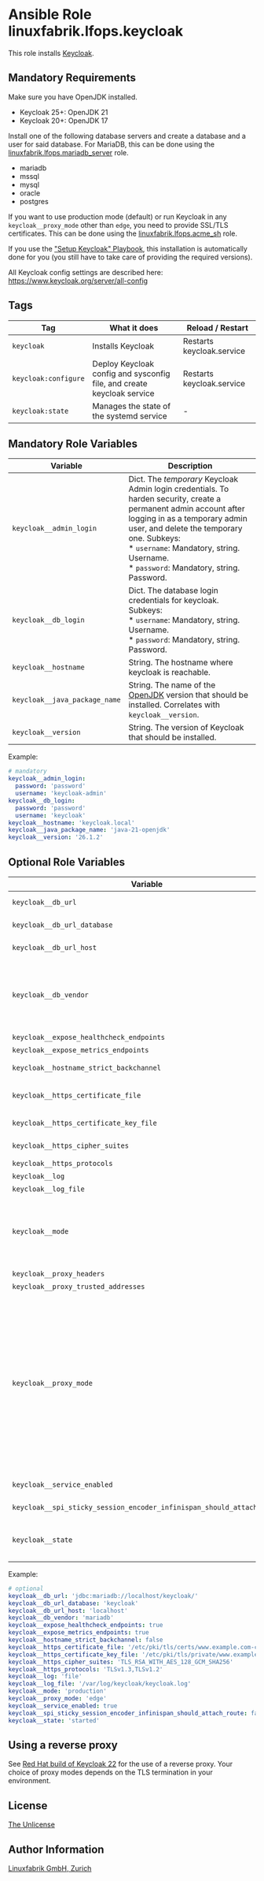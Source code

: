 # Ansible Role linuxfabrik.lfops.keycloak

This role installs [Keycloak](https://www.keycloak.org/guides#getting-started).


## Mandatory Requirements

Make sure you have OpenJDK installed.

* Keycloak 25+: OpenJDK 21
* Keycloak 20+: OpenJDK 17

Install one of the following database servers and create a database and a user for said database. For MariaDB, this can be done using the [linuxfabrik.lfops.mariadb_server](https://github.com/Linuxfabrik/lfops/tree/main/roles/mariadb_server) role.

* mariadb
* mssql
* mysql
* oracle
* postgres

If you want to use production mode (default) or run Keycloak in any `keycloak__proxy_mode` other than `edge`, you need to provide SSL/TLS certificates. This can be done using the [linuxfabrik.lfops.acme_sh](https://github.com/Linuxfabrik/lfops/tree/main/roles/acme_sh) role.

If you use the ["Setup Keycloak" Playbook](https://github.com/Linuxfabrik/lfops/blob/main/playbooks/setup_keycloak.yml), this installation is automatically done for you (you still have to take care of providing the required versions).

All Keycloak config settings are described here: https://www.keycloak.org/server/all-config


## Tags

| Tag        | What it does      | Reload / Restart |
| ---        | ------------      | ---------------- |
| `keycloak` | Installs Keycloak | Restarts keycloak.service |
| `keycloak:configure` | Deploy Keycloak config and sysconfig file, and create keycloak service | Restarts keycloak.service |
| `keycloak:state` | Manages the state of the systemd service | - |


## Mandatory Role Variables

| Variable | Description |
| -------- | ----------- |
| `keycloak__admin_login` | Dict. The *temporary* Keycloak Admin login credentials. To harden security, create a permanent admin account after logging in as a temporary admin user, and delete the temporary one. Subkeys:<br> * `username`: Mandatory, string. Username.<br> * `password`: Mandatory, string. Password. |
| `keycloak__db_login` | Dict. The database login credentials for keycloak. Subkeys:<br> * `username`: Mandatory, string. Username.<br> * `password`: Mandatory, string. Password. |
| `keycloak__hostname` | String. The hostname where keycloak is reachable. |
| `keycloak__java_package_name` | String. The name of the [OpenJDK](https://openjdk.java.net/) version that should be installed. Correlates with `keycloak__version`. |
| `keycloak__version` | String. The version of Keycloak that should be installed. |

Example:
```yaml
# mandatory
keycloak__admin_login:
  password: 'password'
  username: 'keycloak-admin'
keycloak__db_login:
  password: 'password'
  username: 'keycloak'
keycloak__hostname: 'keycloak.local'
keycloak__java_package_name: 'java-21-openjdk'
keycloak__version: '26.1.2'
```


## Optional Role Variables

| Variable | Description | Default Value |
| -------- | ----------- | ------------- |
| `keycloak__db_url` | String. The full database JDBC URL. If not provided, a default URL is set based on the selected database vendor. | `unset` |
| `keycloak__db_url_database` | String. The database name for Keycloak. If the db-url option is set, this option is ignored. | `keycloak` |
| `keycloak__db_url_host` | String. The host where the database for Keycloak is running. If the db-url option is set, this option is ignored. | `localhost` |
| `keycloak__db_vendor` | String. Specifies the database server Keycloak is supposed to use. Possible options:<br> * mariadb<br> * mssql<br> * mysql<br> * oracle<br> * postgres | `mariadb` |
| `keycloak__expose_healthcheck_endpoints` | Bool. If the server should expose healthcheck endpoints. | `true` |
| `keycloak__expose_metrics_endpoints` | Bool. If the server should expose metrics endpoints. | `true` |
| `keycloak__hostname_strict_backchannel` | Bool. By default backchannel URLs are dynamically resolved from request headers to allow internal and external applications. | `false` |
| `keycloak__https_certificate_file` | String. The file path to a server certificate or certificate chain in PEM format. If you don't want to provide key material to setup HTTPS, set this to an empty string. | `'/etc/pki/tls/certs/www.example.com-chain.crt'` |
| `keycloak__https_certificate_key_file` | String. The file path to a private key in PEM format.  If you don't want to provide key material to setup HTTPS, set this to an empty string. | `'/etc/pki/tls/private/www.example.com.key'` |
| `keycloak__https_cipher_suites` | String. The cipher suites to use. If none is given, a reasonable default is selected. | `unset` |
| `keycloak__https_protocols` | String. The cipher suites Keycloak is supposed to be using. | `TLSv1.3,TLSv1.2` |
| `keycloak__log` | String. Enable one or more log handlers in a comma-separated list. | `file` |
| `keycloak__log_file` | String. Set the log file path and filename. | `/var/log/keycloak/keycloak.log` |
| `keycloak__mode` | String. The mode to start Keycloak in. The development mode is targeted for people trying out Keycloak the first time and get it up and running quickly. It also offers convenient defaults for developers, for example to develop a new Keycloak theme.<br>Possible options:<br> * `production`<br> * `development` | `production` |
| `keycloak__proxy_headers` | String. The proxy headers that should be accepted by the server. | `'xforwarded'` |
| `keycloak__proxy_trusted_addresses` | String. A comma separated list of trusted proxy addresses. | `'127.0.0.1,::1'` |
| `keycloak__proxy_mode` | String. The proxy address forwarding mode if the server is behind a reverse proxy.<br>* `edge`: Enables communication through HTTP between the proxy and Keycloak. This mode is suitable for deployments with a highly secure internal network where the reverse proxy keeps a secure connection (HTTP over TLS) with clients while communicating with Keycloak using HTTP.<br>* `reencrypt`: Requires communication through HTTPS between the proxy and Keycloak. This mode is suitable for deployments where internal communication between the reverse proxy and Keycloak should also be protected. Different keys and certificates are used on the reverse proxy as well as on Keycloak.<br>* `passthrough`: Enables communication through HTTP or HTTPS between the proxy and Keycloak. This mode is suitable for deployments where the reverse proxy is not terminating TLS. The proxy instead is forwarding requests to the Keycloak server so that secure connections between the server and clients are based on the keys and certificates used by the Keycloak server. | `unset` |
| `keycloak__service_enabled` | Bool. Enables or disables the service, analogous to `systemctl enable/disable --now`. | `true` |
| `keycloak__spi_sticky_session_encoder_infinispan_should_attach_route` | Bool. https://www.keycloak.org/server/reverseproxy#_enable_sticky_sessions | `false` |
| `keycloak__state`| String. Controls the Systemd service. One of<br> * `started`<br> * `stopped`<br> * `reloaded` | `'started'` |

Example:
```yaml
# optional
keycloak__db_url: 'jdbc:mariadb://localhost/keycloak/'
keycloak__db_url_database: 'keycloak'
keycloak__db_url_host: 'localhost'
keycloak__db_vendor: 'mariadb'
keycloak__expose_healthcheck_endpoints: true
keycloak__expose_metrics_endpoints: true
keycloak__hostname_strict_backchannel: false
keycloak__https_certificate_file: '/etc/pki/tls/certs/www.example.com-chain.crt'
keycloak__https_certificate_key_file: '/etc/pki/tls/private/www.example.com.key'
keycloak__https_cipher_suites: 'TLS_RSA_WITH_AES_128_GCM_SHA256'
keycloak__https_protocols: 'TLSv1.3,TLSv1.2'
keycloak__log: 'file'
keycloak__log_file: '/var/log/keycloak/keycloak.log'
keycloak__mode: 'production'
keycloak__proxy_mode: 'edge'
keycloak__service_enabled: true
keycloak__spi_sticky_session_encoder_infinispan_should_attach_route: false
keycloak__state: 'started'
```


## Using a reverse proxy

See [Red Hat build of Keycloak 22](https://docs.redhat.com/en/documentation/red_hat_build_of_keycloak/22.0/html/server_guide/reverseproxy-?utm_source=chatgpt.com#reverseproxy-configure-the-proxy-mode-in-red-hat-build-of-keycloak) for the use of a reverse proxy. Your choice of proxy modes depends on the TLS termination in your environment.


## License

[The Unlicense](https://unlicense.org/)


## Author Information

[Linuxfabrik GmbH, Zurich](https://www.linuxfabrik.ch)
